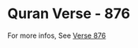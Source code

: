# Quran Verse - 876 

For more infos, See [Verse 876](https://www.quranbookk.com/quran/search?q=876)